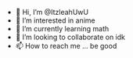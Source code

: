 - 👋 Hi, I’m @ItzleahUwU
- 👀 I’m interested in anime
- 🌱 I’m currently learning math
- 💞️ I’m looking to collaborate on idk
- 📫 How to reach me ...
be good
<!---
ItzleahUwU/ItzleahUwU is a ✨ special ✨ repository because its `README.md` (this file) appears on your GitHub profile.
You can click the Preview link to take a look at your changes.
--->
